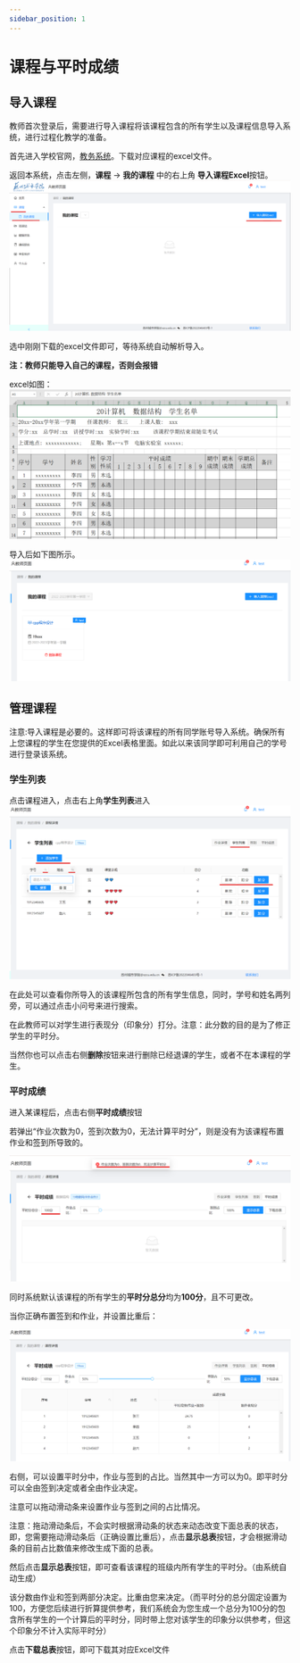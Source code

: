 ```yaml
---
sidebar_position: 1
---
```


# 课程与平时成绩

## 导入课程

教师首次登录后，需要进行导入课程将该课程包含的所有学生以及课程信息导入系统，进行过程化教学的准备。

首先进入学校官网，[教务系统](http://jwxt.szcu.edu.cn/)。下载对应课程的excel文件。

返回本系统，点击左侧，**课程** -> **我的课程** 中的右上角 **导入课程Excel**按钮。
![如图所示](./img/1.png)

选中刚刚下载的excel文件即可，等待系统自动解析导入。

**注：教师只能导入自己的课程，否则会报错**

excel如图：
![如图所示](./img/26.png)

导入后如下图所示。
![如图所示](./img/10.png)


## 管理课程

注意:导入课程是必要的。这样即可将该课程的所有同学账号导入系统。确保所有上您课程的学生在您提供的Excel表格里面。如此以来该同学即可利用自己的学号进行登录该系统。

### 学生列表
点击课程进入，点击右上角**学生列表**进入
![如图所示](./img/15.png)

在此处可以查看你所导入的该课程所包含的所有学生信息，同时，学号和姓名两列旁，可以通过点击小问号来进行搜索。

在此教师可以对学生进行表现分（印象分）打分。注意：此分数的目的是为了修正学生的平时分。

当然你也可以点击右侧**删除**按钮来进行删除已经退课的学生，或者不在本课程的学生。


### 平时成绩

进入某课程后，点击右侧**平时成绩**按钮

若弹出“作业次数为0，签到次数为0，无法计算平时分”，则是没有为该课程布置作业和签到所导致的。

![如图所示](./img/29.png)



同时系统默认该课程的所有学生的**平时分总分**均为**100分**，且不可更改。


当你正确布置签到和作业，并设置比重后：

![如图所示](./img/30.png)


右侧，可以设置平时分中，作业与签到的占比。当然其中一方可以为0。即平时分可以全由签到决定或者全由作业决定。

注意可以拖动滑动条来设置作业与签到之间的占比情况。

注意：拖动滑动条后，不会实时根据滑动条的状态来动态改变下面总表的状态，即，您需要拖动滑动条后（正确设置比重后），点击**显示总表**按钮，才会根据滑动条的目前占比数值来修改生成下面的总表。

然后点击**显示总表**按钮，即可查看该课程的班级内所有学生的平时分。（由系统自动生成）

该分数由作业和签到两部分决定。比重由您来决定。（而平时分的总分固定设置为100，方便您后续进行折算提供参考，我们系统会为您生成一个总分为100分的包含所有学生的一个计算后的平时分，同时带上您对该学生的印象分以供参考，但这个印象分不计入实际平时分）



点击**下载总表**按钮，即可下载其对应Excel文件
